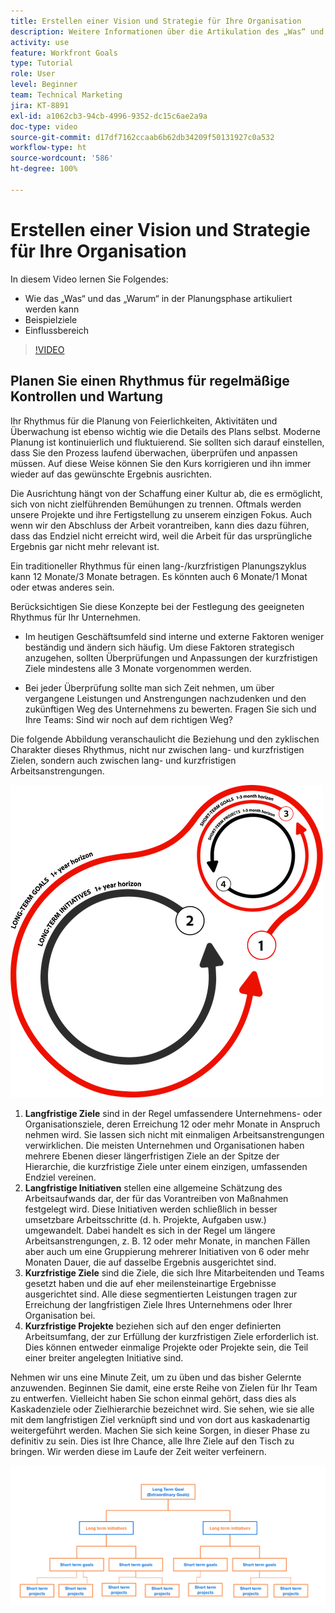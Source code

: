 ```yaml
---
title: Erstellen einer Vision und Strategie für Ihre Organisation
description: Weitere Informationen über die Artikulation des „Was“ und „Warum“ in der Planungsphase, Beispielziele und den Einflussbereich.
activity: use
feature: Workfront Goals
type: Tutorial
role: User
level: Beginner
team: Technical Marketing
jira: KT-8891
exl-id: a1062cb3-94cb-4996-9352-dc15c6ae2a9a
doc-type: video
source-git-commit: d17df7162ccaab6b62db34209f50131927c0a532
workflow-type: ht
source-wordcount: '586'
ht-degree: 100%

---
```


# Erstellen einer Vision und Strategie für Ihre Organisation

In diesem Video lernen Sie Folgendes:

* Wie das „Was“ und das „Warum“ in der Planungsphase artikuliert werden kann
* Beispielziele
* Einflussbereich

>[!VIDEO](https://video.tv.adobe.com/v/335185/?quality=12&learn=on&enablevpops)

## Planen Sie einen Rhythmus für regelmäßige Kontrollen und Wartung

Ihr Rhythmus für die Planung von Feierlichkeiten, Aktivitäten und Überwachung ist ebenso wichtig wie die Details des Plans selbst. Moderne Planung ist kontinuierlich und fluktuierend. Sie sollten sich darauf einstellen, dass Sie den Prozess laufend überwachen, überprüfen und anpassen müssen. Auf diese Weise können Sie den Kurs korrigieren und ihn immer wieder auf das gewünschte Ergebnis ausrichten.

Die Ausrichtung hängt von der Schaffung einer Kultur ab, die es ermöglicht, sich von nicht zielführenden Bemühungen zu trennen. Oftmals werden unsere Projekte und ihre Fertigstellung zu unserem einzigen Fokus. Auch wenn wir den Abschluss der Arbeit vorantreiben, kann dies dazu führen, dass das Endziel nicht erreicht wird, weil die Arbeit für das ursprüngliche Ergebnis gar nicht mehr relevant ist.

Ein traditioneller Rhythmus für einen lang-/kurzfristigen Planungszyklus kann 12 Monate/3 Monate betragen. Es könnten auch 6 Monate/1 Monat oder etwas anderes sein.

Berücksichtigen Sie diese Konzepte bei der Festlegung des geeigneten Rhythmus für Ihr Unternehmen.

* Im heutigen Geschäftsumfeld sind interne und externe Faktoren weniger beständig und ändern sich häufig. Um diese Faktoren strategisch anzugehen, sollten Überprüfungen und Anpassungen der kurzfristigen Ziele mindestens alle 3 Monate vorgenommen werden.

* Bei jeder Überprüfung sollte man sich Zeit nehmen, um über vergangene Leistungen und Anstrengungen nachzudenken und den zukünftigen Weg des Unternehmens zu bewerten. Fragen Sie sich und Ihre Teams: Sind wir noch auf dem richtigen Weg?

Die folgende Abbildung veranschaulicht die Beziehung und den zyklischen Charakter dieses Rhythmus, nicht nur zwischen lang- und kurzfristigen Zielen, sondern auch zwischen lang- und kurzfristigen Arbeitsanstrengungen.

![Grafik eines strategischen Ausführungszyklus](assets/02-workfront-goals-strategic-execution-cycle.png)

1. **Langfristige Ziele** sind in der Regel umfassendere Unternehmens- oder Organisationsziele, deren Erreichung 12 oder mehr Monate in Anspruch nehmen wird. Sie lassen sich nicht mit einmaligen Arbeitsanstrengungen verwirklichen. Die meisten Unternehmen und Organisationen haben mehrere Ebenen dieser längerfristigen Ziele an der Spitze der Hierarchie, die kurzfristige Ziele unter einem einzigen, umfassenden Endziel vereinen.
1. **Langfristige Initiativen** stellen eine allgemeine Schätzung des Arbeitsaufwands dar, der für das Vorantreiben von Maßnahmen festgelegt wird. Diese Initiativen werden schließlich in besser umsetzbare Arbeitsschritte (d. h. Projekte, Aufgaben usw.) umgewandelt. Dabei handelt es sich in der Regel um längere Arbeitsanstrengungen, z. B. 12 oder mehr Monate, in manchen Fällen aber auch um eine Gruppierung mehrerer Initiativen von 6 oder mehr Monaten Dauer, die auf dasselbe Ergebnis ausgerichtet sind.
1. **Kurzfristige Ziele** sind die Ziele, die sich Ihre Mitarbeitenden und Teams gesetzt haben und die auf eher meilensteinartige Ergebnisse ausgerichtet sind. Alle diese segmentierten Leistungen tragen zur Erreichung der langfristigen Ziele Ihres Unternehmens oder Ihrer Organisation bei.
1. **Kurzfristige Projekte** beziehen sich auf den enger definierten Arbeitsumfang, der zur Erfüllung der kurzfristigen Ziele erforderlich ist. Dies können entweder einmalige Projekte oder Projekte sein, die Teil einer breiter angelegten Initiative sind.

<!--
Your turn graphic
-->

Nehmen wir uns eine Minute Zeit, um zu üben und das bisher Gelernte anzuwenden. Beginnen Sie damit, eine erste Reihe von Zielen für Ihr Team zu entwerfen. Vielleicht haben Sie schon einmal gehört, dass dies als Kaskadenziele oder Zielhierarchie bezeichnet wird. Sie sehen, wie sie alle mit dem langfristigen Ziel verknüpft sind und von dort aus kaskadenartig weitergeführt werden. Machen Sie sich keine Sorgen, in dieser Phase zu definitiv zu sein. Dies ist Ihre Chance, alle Ihre Ziele auf den Tisch zu bringen. Wir werden diese im Laufe der Zeit weiter verfeinern.

![Eine Grafik zur Zuordnung von kurzfristigen und langfristigen Zielen](assets/03-workfront-goals-goal-mapping.png)
